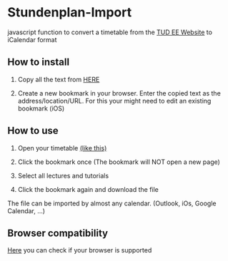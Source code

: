 # Stundenplan-Import

javascript function to convert a timetable from the [TUD EE Website](http://www.et.tu-dresden.de/stundenplan/stundenplan_auswahl.php) to iCalendar format

## How to install

1. Copy all the text from [HERE](https://flmann.github.io/Stundenplan-Import)

2. Create a new bookmark in your browser. Enter the copied text as the address/location/URL. For this your might need to edit an existing bookmark (iOS)

## How to use

1. Open your timetable [(like this)](http://www.et.tu-dresden.de/stundenplan/stundenplan_anzeige.php?gruppe=EuiDE-1-01&semester=WS18/19)

2. Click the bookmark once (The bookmark will NOT open a new page)

3. Select all lectures and tutorials

4. Click the bookmark again and download the file


The file can be imported by almost any calendar. (Outlook, iOs, Google Calendar, ...)

## Browser compatibility

[Here](https://developer.mozilla.org/en-US/docs/Web/JavaScript/Reference/Functions/Arrow_functions#Browser_compatibility) you can check if your browser is supported
